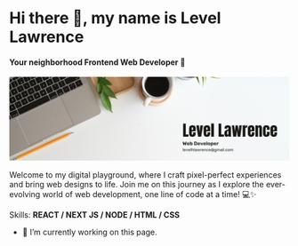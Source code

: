 # Hi there 👋, my name is **Level Lawrence**
#### Your neighborhood Frontend Web Developer 🚀
![Your neighborhood Frontend Web Developer 🚀](https://github.com/levelhlawrence/levelhlawrence/blob/main/Blue%20Corporate%20Linkedin%20Banner.png?raw=true)

Welcome to my digital playground, where I craft pixel-perfect experiences and bring web designs to life. Join me on this journey as I explore the ever-evolving world of web development, one line of code at a time! 💻✨ 

Skills: **REACT / NEXT JS / NODE / HTML / CSS**

- 🔭 I’m currently working on this page. 


